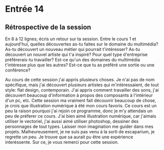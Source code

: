 # Entrée 14
## Rétrospective de la session

En 8 à 12 lignes; écris un retour sur ta session. Entre le cours 1 et aujourd'hui, quelles découvertes as-tu faites sur le domaine du multimédia? As-tu découvert un nouveau métier qui pourrait t'intéresser? As-tu découvert un nouvel artiste qui t'a inspiré? Pour quel type d'entreprise préférerais-tu travailler? Est-ce qu'un des domaines du multimédia t'intéresse plus que les autres? Est-ce que tu as préféré une sortie ou une conférence? 

Au cours de cette session j'ai appris plusieurs choses. Je n'ai pas de nom spécifique, mais j'ai découvert plusieurs artistes qui m'intéressaient, de tout style: flat design, contemporain. J'ai appris comment travailler des sons, j'ai découvert beaucoup d'information à propos des composants à l'intérieur d'un pc, etc. Cette session ma vraiment fait découvrir beaucoup de chose, je crois que illustration numérique à été mon cours favoris. Ce cours est un peu la raison pourquoi j'ai rejoin ce programme, donc je m'y attendais un peu de préferer ce cours. J'ai bien aimé illustration numérique, car j'aimais utiliser le vectoriel, j'ai aussi aimé utiliser photoshop, dessiner des personnages de tout types. Laisser mon imagination me guider dans mes projets. Malheureusement, je ne suis pas venu à la sorti de escaparium, je regrette un peu. Je trouve que sa aurait pu être une expérience interéssente. Sur ce, je vous remerci pour cette session.
